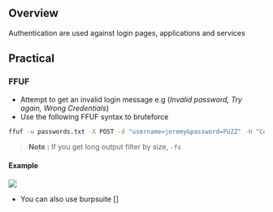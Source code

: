 ## **Overview**

Authentication are used against login pages, applications and services

## **Practical**

### **FFUF**

- Attempt to get an invalid login message e.g (_Invalid password, Try again, Wrong Credentials_)
- Use the following FFUF syntax to bruteforce

```bash
ffuf -w passwords.txt -X POST -d "username=jeremy&password=FUZZ" -H "Content-Type: application/x-www-form-urlencoded" -u http://localhost/labs/a0x01.php -fs 1814
```

> **Note :** If you get long output filter by size, `-fs` 


#### **Example**

![](https://i.imgur.com/0ED2QaE.jpg)




- You can also use burpsuite []